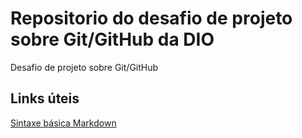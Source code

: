 # Repositorio do desafio de projeto  sobre Git/GitHub da DIO
Desafio de projeto sobre Git/GitHub

## Links úteis
[Sintaxe básica Markdown](https://www.markdownguide.org/basic-syntax/)
